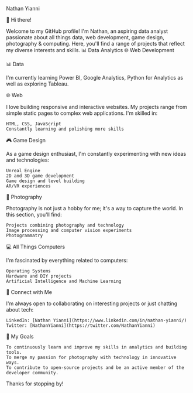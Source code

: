 Nathan Yianni

👋 Hi there!

Welcome to my GitHub profile! I'm Nathan, an aspiring data analyst passionate about all things data, web development, game design, photography & computing. Here, you'll find a range of projects that reflect my diverse interests and skills.
📊 Data Analytics 🌐 Web Development

📊 Data

I'm currently learning Power BI, Google Analytics, Python for Analytics as well as exploring Tableau.

🌐 Web

I love building responsive and interactive websites. My projects range from simple static pages to complex web applications. I'm skilled in:

    HTML, CSS, JavaScript
    Constantly learning and polishing more skills

🎮 Game Design

As a game design enthusiast, I'm constantly experimenting with new ideas and technologies:

    Unreal Engine
    2D and 3D game development
    Game design and level building
    AR/VR experiences

📸 Photography

Photography is not just a hobby for me; it's a way to capture the world. In this section, you'll find:

    Projects combining photography and technology
    Image processing and computer vision experiments
    Photogrammatry

💻 All Things Computers

I'm fascinated by everything related to computers:

    Operating Systems
    Hardware and DIY projects
    Artificial Intelligence and Machine Learning
    
🤝 Connect with Me

I'm always open to collaborating on interesting projects or just chatting about tech:

    LinkedIn: [Nathan Yianni](https://www.linkedin.com/in/nathan-yianni/)
    Twitter: [NathanYianni](https://twitter.com/NathanYianni)

🚀 My Goals

    To continuously learn and improve my skills in analytics and building tools.
    To merge my passion for photography with technology in innovative ways.
    To contribute to open-source projects and be an active member of the developer community.

Thanks for stopping by!
